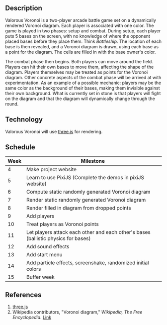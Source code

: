 
## Description

Valorous Voronoi is a two-player arcade battle game set on a dynamically rendered Voronoi diagram. Each player is associated with one color. The game is played in two phases: setup and combat. During setup, each player puts 5 bases on the screen, with no knowledge of where the opponent placed bases before they place them. Think *Battleship*. The location of each base is then revealed, and a Voronoi diagram is drawn, using each base as a point for the diagram. The cells are filled in with the base owner's color.

The combat phase then begins. Both players can move around the field. Players can hit their own bases to move them, affecting the shape of the diagram. Players themselves may be treated as points for the Voronoi diagram. Other concrete aspects of the combat phase will be arrived at with experimentation. As an example of a possible mechanic: players may be the same color as the background of their bases, making them invisible against their own background. What is currently set in stone is that players will fight on the diagram and that the diagram will dynamically change through the round.

## Technology
Valorous Voronoi will use [three.js](https://threejs.org/) for rendering.

## Schedule

Week | Milestone
---- | ---------
4    | Make project website
5    | Learn to use PixiJS (Complete the demos in pixiJS website)
6    | Compute static randomly generated Voronoi diagram
7    | Render static randomly generated Voronoi diagram
8    | Render filled in diagram from dropped points
9    | Add players
10   | Treat players as Voronoi points
11   | Let players attack each other and each other's bases (ballistic physics for bases)
12   | Add sound effects
13   | Add start menu
14   | Add particle effects, screenshake, randomized initial colors
15   | Buffer week

## References
1. [three.js](https://threejs.org/)
2. Wikipedia contributors, "Voronoi diagram," *Wikipedia, The Free Encyclopedia*. [Link](https://en.wikipedia.org/wiki/Voronoi_diagram)
